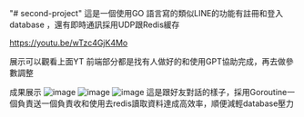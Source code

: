 "# second-project" 
這是一個使用GO 語言寫的類似LINE的功能有註冊和登入database ，還有即時通訊採用UDP跟Redis緩存

https://youtu.be/wTzc4GjK4Mo

展示可以觀看上面YT 
前端部分都是找有人做好的和使用GPT協助完成，再去做參數調整

成果展示
![image](https://github.com/user-attachments/assets/ee4fdea8-7bd4-4b6d-924b-0f43a69e993b)
![image](https://github.com/user-attachments/assets/dc92e2b5-b284-438d-8567-42c8b9bb9050)
![image](https://github.com/user-attachments/assets/039a4500-5685-497f-8fae-b16a6525c97a)
這是跟好友對話的樣子，採用Goroutine一個負責送一個負責收和使用去redis讀取資料達成高效率，順便減輕database壓力
